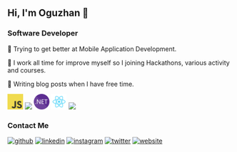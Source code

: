 ## Hi, I'm Oguzhan 👋

### Software Developer

:iphone: Trying to get better at Mobile Application Development.

:call_me_hand: I work all time for improve myself so I joining Hackathons, various activity and courses.

:memo: Writing blog posts when I have free time.

<p align="left"><img height="35" src="https://raw.githubusercontent.com/github/explore/80688e429a7d4ef2fca1e82350fe8e3517d3494d/topics/javascript/javascript.png"/>
<img height="35" src="https://braze-marketing-assets.s3.amazonaws.com/images/partner_logos/react-native.png"/>
<img height="35" src="https://raw.githubusercontent.com/github/explore/80688e429a7d4ef2fca1e82350fe8e3517d3494d/topics/dotnet/dotnet.png"/>
<img height="35" src="https://raw.githubusercontent.com/github/explore/80688e429a7d4ef2fca1e82350fe8e3517d3494d/topics/react/react.png"/>
<img height="35" src="https://camo.githubusercontent.com/fbfcb9e3dc648adc93bef37c718db16c52f617ad055a26de6dc3c21865c3321d/68747470733a2f2f7777772e766563746f726c6f676f2e7a6f6e652f6c6f676f732f6769742d73636d2f6769742d73636d2d69636f6e2e737667"/></p>

### Contact Me
[<img src='https://cdn.jsdelivr.net/npm/simple-icons@3.0.1/icons/github.svg' alt='github' height="30">](https://github.com/oguzhankaymak) [<img src='https://cdn.jsdelivr.net/npm/simple-icons@3.0.1/icons/linkedin.svg' alt='linkedin' height="30">](https://www.linkedin.com/in/oguzhankaymak/) [<img src='https://cdn.jsdelivr.net/npm/simple-icons@3.0.1/icons/instagram.svg' alt='instagram' height="30">](https://www.instagram.com/oguzhankaymakk/) [<img src='https://cdn.jsdelivr.net/npm/simple-icons@3.0.1/icons/twitter.svg' alt='twitter' height="30">](https://twitter.com/oguzhankaymak) [<img src='https://cdn.jsdelivr.net/npm/simple-icons@3.0.1/icons/icloud.svg' alt='website' height="30">](http://oguzhankaymak.net)
